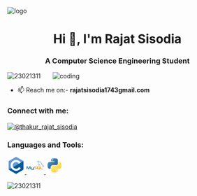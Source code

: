 ![logo](https://github.com/23021311/23021311/blob/main/Blue%20Tosca%20Geometric%20Technology%20Linkedln%20Banner.png)
<h1 align="center">Hi 👋, I'm Rajat Sisodia</h1>
<h3 align="center">A Computer Science Engineering Student</h3>

<img align="right" alt="coding" width="400" src="https://gifdb.com/images/high/animated-man-computer-coding-nae6mec378lsg1i3.gif">

<p align="left"> <img src="https://komarev.com/ghpvc/?username=23021311&label=Profile%20views&color=0e75b6&style=flat" alt="23021311" /> </p>


- 📫 Reach me on:- **rajatsisodia1743gmail.com**

<h3 align="left">Connect with me:</h3>
<p align="left">
<a href="https://instagram.com/@thakur_rajat_sisodia" target="blank"><img align="center" src="https://raw.githubusercontent.com/rahuldkjain/github-profile-readme-generator/master/src/images/icons/Social/instagram.svg" alt="@thakur_rajat_sisodia" height="30" width="40" /></a>
</p>

<h3 align="left">Languages and Tools:</h3>
<p align="left"> <a href="https://www.cprogramming.com/" target="_blank" rel="noreferrer"> <img src="https://raw.githubusercontent.com/devicons/devicon/master/icons/c/c-original.svg" alt="c" width="40" height="40"/> </a> <a href="https://www.mysql.com/" target="_blank" rel="noreferrer"> <img src="https://raw.githubusercontent.com/devicons/devicon/master/icons/mysql/mysql-original-wordmark.svg" alt="mysql" width="40" height="40"/> </a> <a href="https://www.python.org" target="_blank" rel="noreferrer"> <img src="https://raw.githubusercontent.com/devicons/devicon/master/icons/python/python-original.svg" alt="python" width="40" height="40"/> </a> </p>

<p><img align="center" src="https://github-readme-streak-stats.herokuapp.com/?user=23021311&" alt="23021311" /></p>
